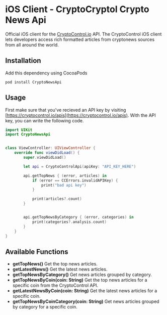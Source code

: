 iOS Client - CryptoCryptol Crypto News Api
===========================================

Official iOS client for the [CryptoControl.io](https://cryptocontrol.io) API. The CryptoControl iOS client lets developers access rich formatted articles from cryptonews sources from all around the world.


## Installation
Add this dependency using CocoaPods

```
pod install CryptoNewsApi
```


## Usage
First make sure that you've recieved an API key by visiting [https://cryptocontrol.io/apis](https://cryptocontrol.io/apis). With the API key, you can write the following code.

```swift
import UIKit
import CryptoNewsApi


class ViewController: UIViewController {
    override func viewDidLoad() {
        super.viewDidLoad()

        let api = CryptoControlApi(apiKey: "API_KEY_HERE")

        api.getTopNews { (error, articles) in
            if (error == CCErrors.invalidAPIKey) {
                print("bad api key")
            }

            print(articles?.count)
        }


        api.getTopNewsByCategory { (error, categories) in
            print(categories?.analysis.count)
        }
    }
}


```


## Available Functions

- **getTopNews()** Get the top news articles.
- **getLatestNews()** Get the latest news articles.
- **getTopNewsByCategory()** Get news articles grouped by category.
- **getTopNewsByCoin(coin: String)** Get the top news articles for a specific coin from the CryptoControl API.
- **getLatestNewsByCoin(coin: String)** Get the latest news articles for a specific coin.
- **getTopNewsByCoinCategory(coin: String)** Get news articles grouped by category for a specific coin.
<!-- - **getTopRedditPostsByCoin(coin: String)** Get top reddit posts for a particular coin
- **getLatestRedditPostsByCoin(coin: String)** Get latest reddit posts for a particular coin
- **getTopTweetsByCoin(coin: String)** Get top tweets for a particular coin
- **getLatestTweetsByCoin(coin: String)** Get latest tweets for a particular coin
- **getTopFeedByCoin(coin: String)** Get a combined feed (reddit/tweets/articles) for a particular coin (sorted by time)
- **getLatestFeedByCoin(coin: String)** Get a combined feed (reddit/tweets/articles) for a particular coin (sorted by relevance) -->